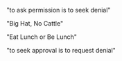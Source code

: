 "to ask permission is to seek denial"

"Big Hat, No Cattle"

"Eat Lunch or Be Lunch"

"to seek approval is to request denial"
